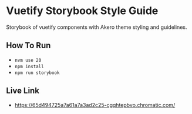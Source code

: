 # Vuetify Storybook Style Guide

Storybook of vuetify components with Akero theme styling and guidelines.

## How To Run

- `nvm use 20`
- `npm install`
- `npm run storybook`

## Live Link

- https://65d494725a7a61a7a3ad2c25-cgqhtepbvo.chromatic.com/ 
